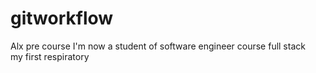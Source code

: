 # gitworkflow
Alx pre course
I'm now a student of software engineer course full stack  
my first respiratory
